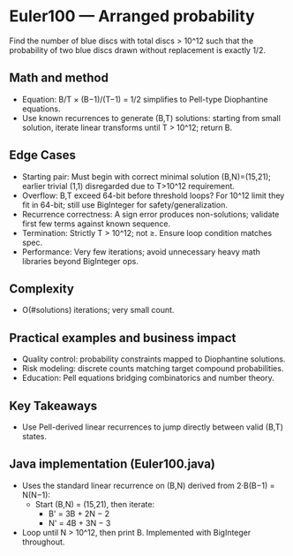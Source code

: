 # Euler100 — Arranged probability

Find the number of blue discs with total discs > 10^12 such that the probability of two blue discs drawn without replacement is exactly 1/2.

## Math and method

- Equation: B/T × (B−1)/(T−1) = 1/2 simplifies to Pell-type Diophantine equations.
- Use known recurrences to generate (B,T) solutions: starting from small solution, iterate linear transforms until T > 10^12; return B.

## Edge Cases
- Starting pair: Must begin with correct minimal solution (B,N)=(15,21); earlier trivial (1,1) disregarded due to T>10^12 requirement.
- Overflow: B,T exceed 64-bit before threshold loops? For 10^12 limit they fit in 64-bit; still use BigInteger for safety/generalization.
- Recurrence correctness: A sign error produces non-solutions; validate first few terms against known sequence.
- Termination: Strictly T > 10^12; not ≥. Ensure loop condition matches spec.
- Performance: Very few iterations; avoid unnecessary heavy math libraries beyond BigInteger ops.

## Complexity
- O(#solutions) iterations; very small count.

## Practical examples and business impact
- Quality control: probability constraints mapped to Diophantine solutions.
- Risk modeling: discrete counts matching target compound probabilities.
- Education: Pell equations bridging combinatorics and number theory.

## Key Takeaways
- Use Pell-derived linear recurrences to jump directly between valid (B,T) states.

## Java implementation (Euler100.java)
- Uses the standard linear recurrence on (B,N) derived from 2·B(B−1) = N(N−1):
	- Start (B,N) = (15,21), then iterate:
		- B' = 3B + 2N − 2
		- N' = 4B + 3N − 3
- Loop until N > 10^12, then print B. Implemented with BigInteger throughout.
